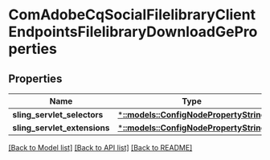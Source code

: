 # ComAdobeCqSocialFilelibraryClientEndpointsFilelibraryDownloadGeProperties

## Properties
Name | Type | Description | Notes
------------ | ------------- | ------------- | -------------
**sling_servlet_selectors** | [***::models::ConfigNodePropertyString**](configNodePropertyString.md) |  | [optional] 
**sling_servlet_extensions** | [***::models::ConfigNodePropertyString**](configNodePropertyString.md) |  | [optional] 

[[Back to Model list]](../README.md#documentation-for-models) [[Back to API list]](../README.md#documentation-for-api-endpoints) [[Back to README]](../README.md)


